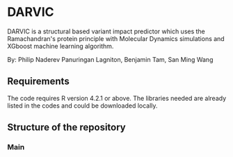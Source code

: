 # DARVIC

DARVIC is a structural based variant impact predictor which uses the Ramachandran's protein principle with Molecular Dynamics simulations and XGboost machine learning algorithm. 

By: Philip Naderev Panuringan Lagniton, Benjamin Tam, San Ming Wang

## Requirements

The code requires R version 4.2.1 or above. The libraries needed are already listed in the codes and could be downloaded locally.

## Structure of the repository
### Main
